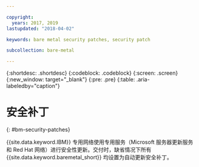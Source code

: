 ```yaml
---

copyright:
  years: 2017, 2019
lastupdated: "2018-04-02"

keywords: bare metal security patches, security patch

subcollection: bare-metal

---
```

{:shortdesc: .shortdesc}
{:codeblock: .codeblock}
{:screen: .screen}
{:new_window: target="_blank"}
{:pre: .pre}
{:table: .aria-labeledby="caption"}

# 安全补丁
{: #bm-security-patches}

{{site.data.keyword.IBM}} 专用网络使用专用服务（Microsoft 服务器更新服务和 Red Hat 网络）进行安全性更新。交付时，缺省情况下所有 {{site.data.keyword.baremetal_short}} 均设置为自动更新安全补丁。
